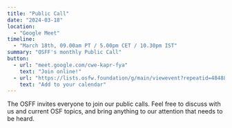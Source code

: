 ```yaml
---
title: "Public Call"
date: "2024-03-18"
location:
  - "Google Meet"
timeline:
  - "March 18th, 09.00am PT / 5.00pm CET / 10.30pm IST"
summary: "OSFF's monthly Public Call"
button:
  - url: "meet.google.com/cwe-kapr-fya"
    text: "Join online!"
  - url: "https://lists.osfw.foundation/g/main/viewevent?repeatid=48488&eventid=2266392&calstart=2024-03-18"
    text: "Add to your calendar"
---
```


The OSFF invites everyone to join our public calls. Feel free to discuss with us and current OSF topics, and bring anything to our attention that needs to be heard.

